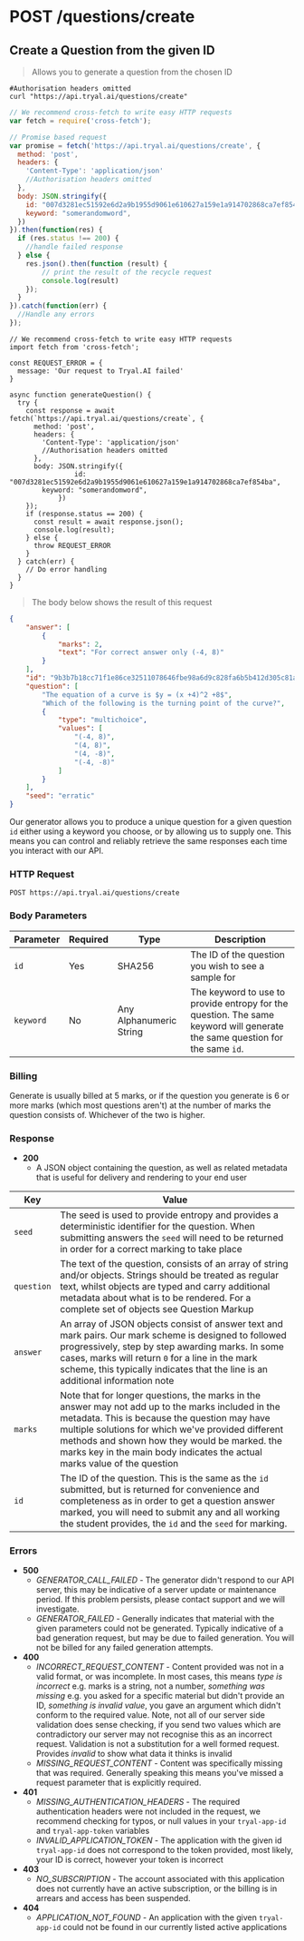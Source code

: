 # <span class="post">POST</span> /questions/create

## Create a Question from the given ID

> Allows you to generate a question from the chosen ID

```shell
#Authorisation headers omitted
curl "https://api.tryal.ai/questions/create"
```

```javascript
// We recommend cross-fetch to write easy HTTP requests
var fetch = require('cross-fetch');

// Promise based request
var promise = fetch('https://api.tryal.ai/questions/create', {
  method: 'post',
  headers: {
    'Content-Type': 'application/json'
    //Authorisation headers omitted
  }, 
  body: JSON.stringify({
    id: "007d3281ec51592e6d2a9b1955d9061e610627a159e1a914702868ca7ef854ba",
    keyword: "somerandomword",
  })
}).then(function(res) {
  if (res.status !== 200) {
    //handle failed response
  } else {
    res.json().then(function (result) {
        // print the result of the recycle request
    	console.log(result)
    });
  }
}).catch(function(err) {
  //Handle any errors
});
```

```javascript--ESNext
// We recommend cross-fetch to write easy HTTP requests
import fetch from 'cross-fetch';

const REQUEST_ERROR = {
  message: 'Our request to Tryal.AI failed'
}

async function generateQuestion() {
  try {
    const response = await fetch(`https://api.tryal.ai/questions/create`, {
      method: 'post',
      headers: {
        'Content-Type': 'application/json'
        //Authorisation headers omitted
      },
      body: JSON.stringify({
				id: "007d3281ec51592e6d2a9b1955d9061e610627a159e1a914702868ca7ef854ba",
        keyword: "somerandomword",
			})
    });
    if (response.status == 200) {
      const result = await response.json();
      console.log(result);
    } else {
      throw REQUEST_ERROR
    }
  } catch(err) {
    // Do error handling
  }
}
```

> The body below shows the result of this request

```json
{
    "answer": [
        {
            "marks": 2,
            "text": "For correct answer only (-4, 8)"
        }
    ],
    "id": "9b3b7b18cc71f1e86ce32511078646fbe98a6d9c828fa6b5b412d305c81a0ff8",
    "question": [
        "The equation of a curve is $y = (x +4)^2 +8$",
        "Which of the following is the turning point of the curve?",
        {
            "type": "multichoice",
            "values": [
                "(-4, 8)",
                "(4, 8)",
                "(4, -8)",
                "(-4, -8)"
            ]
        }
    ],
    "seed": "erratic"
}
```

Our generator allows you to produce a unique question for a given question `id` either using a keyword you choose, or by allowing us to supply one. This means you can control and reliably retrieve the same responses each time you interact with our API. 

### HTTP Request

`POST https://api.tryal.ai/questions/create`


### Body Parameters

Parameter | Required | Type | Description 
--------- | ------- | ----- | -----------
`id` | Yes | SHA256 | The ID of the question you wish to see a sample for
`keyword` | No | Any Alphanumeric String | The keyword to use to provide entropy for the question. The same keyword will generate the same question for the same `id`.

### Billing

Generate is usually billed at 5 marks, or if the question you generate is 6 or more marks (which most questions aren't) at the number of marks the question consists of. Whichever of the two is higher.

### Response

- **200**
  - A JSON object containing the question, as well as related metadata that is useful for delivery and rendering to your end user

Key | Value
--- | -----
`seed` | The seed is used to provide entropy and provides a deterministic identifier for the question. When submitting answers the `seed` will need to be returned in order for a correct marking to take place
`question` | The text of the question, consists of an array of string and/or objects. Strings should be treated as regular text, whilst objects are typed and carry additional metadata about what is to be rendered. For a complete set of objects see Question Markup
`answer` | An array of JSON objects consist of answer text and mark pairs. Our mark scheme is designed to followed progressively, step by step awarding marks. In some cases, marks will return `0` for a line in the mark scheme, this typically indicates that the line is an additional information note
`marks` | Note that for longer questions, the marks in the answer may not add up to the marks included in the metadata. This is because the question may have multiple solutions for which we've provided different methods and shown how they would be marked. the marks key in the main body indicates the actual marks value of the question
`id` | The ID of the question. This is the same as the `id` submitted, but is returned for convenience and completeness as in order to get a question answer marked, you will need to submit any and all working the student provides, the `id` and the `seed` for marking.

### Errors
- **500**
  - *GENERATOR_CALL_FAILED* - The generator didn't respond to our API server, this may be indicative of a server
    update or maintenance period. If this problem persists, please contact support and we will investigate.
  - *GENERATOR_FAILED* - Generally indicates that material with the given parameters could not be generated. Typically indicative of a bad generation request, but may be due to failed generation. You will not be billed for any failed generation attempts.
- **400**
  - *INCORRECT_REQUEST_CONTENT* - Content provided was not in a valid format, or was incomplete. In 
    most cases, this means *type is incorrect* e.g. marks is a string, not a number, *something was missing*
    e.g. you asked for a specific material but didn't provide an ID, *something is invalid value*, you gave
    an argument which didn't conform to the required value.
    Note, not all of our server side validation does sense checking, if you send two values which are contradictory
    our server may not recognise this as an incorrect request. Validation is not a substitution for a well formed
    request. Provides *invalid* to show what data it thinks is invalid
  - *MISSING_REQUEST_CONTENT* - Content was specifically missing that was required. Generally speaking this means
    you've missed a request parameter that is explicitly required.
- **401**
  - *MISSING_AUTHENTICATION_HEADERS* - The required authentication headers were not included in the
    request, we recommend checking for typos, or null values in your `tryal-app-id` and `tryal-app-token`
    variables
  - *INVALID_APPLICATION_TOKEN* - The application with the given id `tryal-app-id` does not correspond to
    the token provided, most likely, your ID is correct, however your token is incorrect
- **403**
  - *NO_SUBSCRIPTION* - The account associated with this application does not currently have an active
    subscription, or the billing is in arrears and access has been suspended.
- **404**
  - *APPLICATION_NOT_FOUND* - An application with the given `tryal-app-id` could not be found in our
    currently listed active applications

